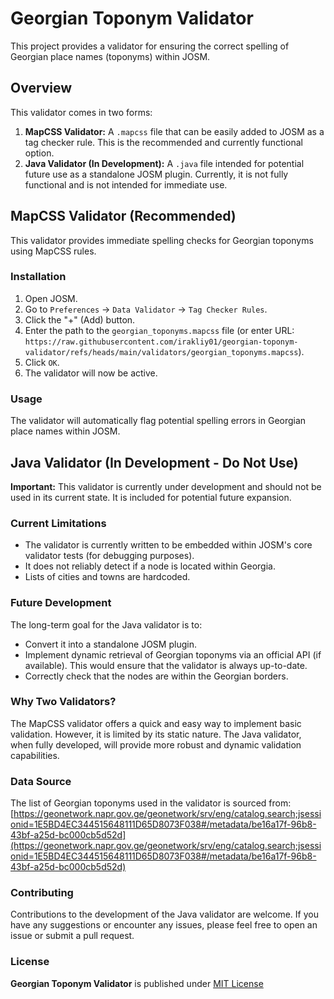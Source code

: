 # Georgian Toponym Validator

This project provides a validator for ensuring the correct spelling of Georgian place names (toponyms) within JOSM.

## Overview

This validator comes in two forms:

1.  **MapCSS Validator:** A `.mapcss` file that can be easily added to JOSM as a tag checker rule. This is the recommended and currently functional option.
2.  **Java Validator (In Development):** A `.java` file intended for potential future use as a standalone JOSM plugin. Currently, it is not fully functional and is not intended for immediate use.

## MapCSS Validator (Recommended)

This validator provides immediate spelling checks for Georgian toponyms using MapCSS rules.

### Installation

1.  Open JOSM.
2.  Go to `Preferences` -> `Data Validator` -> `Tag Checker Rules`.
3.  Click the "+" (Add) button.
4.  Enter the path to the `georgian_toponyms.mapcss` file (or enter URL: `https://raw.githubusercontent.com/irakliy01/georgian-toponym-validator/refs/heads/main/validators/georgian_toponyms.mapcss`).
5.  Click `OK`.
6.  The validator will now be active.

### Usage

The validator will automatically flag potential spelling errors in Georgian place names within JOSM.

## Java Validator (In Development - Do Not Use)

**Important:** This validator is currently under development and should not be used in its current state. It is included for potential future expansion.

### Current Limitations

* The validator is currently written to be embedded within JOSM's core validator tests (for debugging purposes).
* It does not reliably detect if a node is located within Georgia.
* Lists of cities and towns are hardcoded.

### Future Development

The long-term goal for the Java validator is to:

* Convert it into a standalone JOSM plugin.
* Implement dynamic retrieval of Georgian toponyms via an official API (if available). This would ensure that the validator is always up-to-date.
* Correctly check that the nodes are within the Georgian borders.

### Why Two Validators?

The MapCSS validator offers a quick and easy way to implement basic validation. However, it is limited by its static nature. The Java validator, when fully developed, will provide more robust and dynamic validation capabilities.

### Data Source

The list of Georgian toponyms used in the validator is sourced from: [https://geonetwork.napr.gov.ge/geonetwork/srv/eng/catalog.search;jsessionid=1E5BD4EC344515648111D65D8073F038#/metadata/be16a17f-96b8-43bf-a25d-bc000cb5d52d](https://geonetwork.napr.gov.ge/geonetwork/srv/eng/catalog.search;jsessionid=1E5BD4EC344515648111D65D8073F038#/metadata/be16a17f-96b8-43bf-a25d-bc000cb5d52d)

### Contributing

Contributions to the development of the Java validator are welcome. If you have any suggestions or encounter any issues, please feel free to open an issue or submit a pull request.

### License

**Georgian Toponym Validator** is published under [MIT License](https://github.com/irakliy01/georgian-toponym-validator/blob/main/LICENSE)
